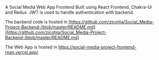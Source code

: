 A Social Media Web App Frontend Built using React Frontend, Chakra-Ui and Redux. JWT is used to handle authentication with backend. 

The backend code is hosted in [https://github.com/zicotjia/Social_Media-Project-Backend-/blob/master/README.md}(https://github.com/zicotjia/Social_Media-Project-Backend-/blob/master/README.md)

The Web App is hosted in https://social-media-project-frontend-roan.vercel.app/
